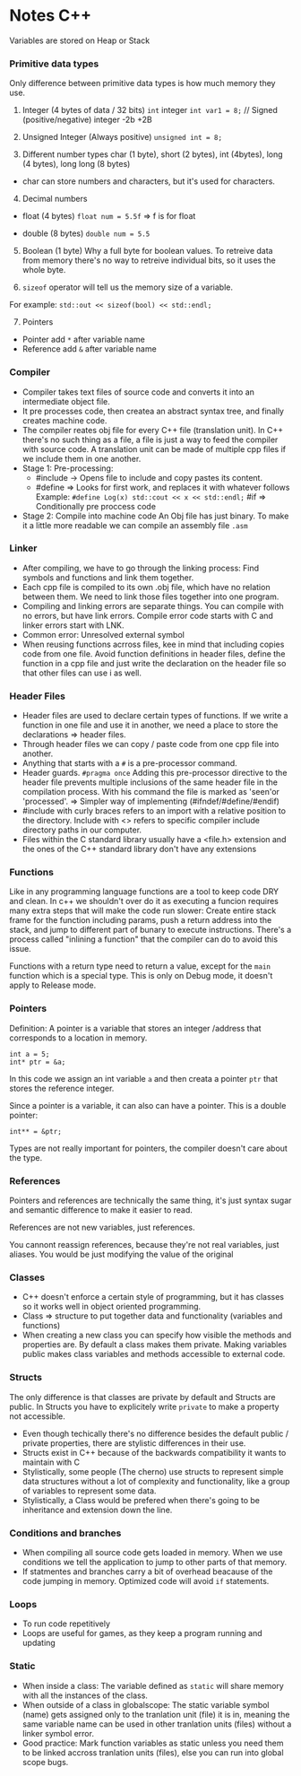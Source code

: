 # Notes C++

Variables are stored on Heap or Stack

### Primitive data types
Only difference between primitive data types is how much memory they use.

1. Integer (4 bytes of data / 32 bits)
`int` integer
`int var1 = 8;` // Signed (positive/negative) integer -2b +2B

2. Unsigned Integer (Always positive)
`unsigned int = 8;`

3. Different number types
char (1 byte), short (2 bytes), int (4bytes), long (4 bytes), long long (8 bytes)
- char can store numbers and characters, but it's used for characters.

4. Decimal numbers
- float (4 bytes)
`float num = 5.5f` => f is for float

- double (8 bytes)
`double num = 5.5`

5. Boolean (1 byte)
Why a full byte for boolean values. To retreive data from memory there's no way to retreive individual bits, so it uses the whole byte.

6. `sizeof` operator will tell us the memory size of a variable.

For example: `std::out << sizeof(bool) << std::endl;`

7. Pointers
- Pointer add `*` after variable name
- Reference add `&` after variable name

### Compiler
- Compiler takes text files of source code and converts it into an intermediate object file.
- It pre processes code, then createa an abstract syntax tree, and finally creates machine code. 
- The compiler reates obj file for every C++ file (translation unit). In C++ there's no such thing as a file, a file is just a way to feed the compiler with source code. A translation unit can be made of multiple cpp files if we include them in one another.
- Stage 1: Pre-processing: 
    - #include -> Opens file to include and copy pastes its content.
    -  #define => Looks for first work, and replaces it with whatever follows
    Example: `#define Log(x) std::cout << x << std::endl;`
    #if => Conditionally pre proccess code
- Stage 2: Compile into machine code
    An Obj file has just binary. To make it a little more readable we can compile an assembly file `.asm`
    
### Linker
- After compiling, we have to go through the linking process: Find symbols and functions and link them together.
- Each cpp file is compiled to its own .obj file, which have no relation between them. We need to link those files together into one program.
- Compiling and linking errors are separate things. You can compile with no errors, but have link errors. Compile error code starts with C and linker errors start with LNK.
- Common error: Unresolved external symbol
- When reusing functions acrross files, kee in mind that including copies code from one file. Avoid function definitions in header files, define the function in a cpp file and just write the declaration on the header file so that other files can use i as well.

### Header Files

- Header files are used to declare certain types of functions. If we write a function in
one file and use it in another, we need a place to store the declarations => header files.
- Through header files we can copy / paste code from one cpp file into another.
- Anything that starts with a `#` is a pre-processor command.
- Header guards. `#pragma once` Adding this pre-processor directive to the header file prevents multiple inclusions of the same header file in the compilation process. With his command the file is marked as 'seen'or 'processed'. => Simpler way of implementing (#ifndef/#define/#endif)
- #include with curly braces refers to an import with a relative position to the directory. Include with <> refers to specific compiler include directory paths in our computer.
- Files within the C standard library usually have a <file.h> extension and the ones of the C++ standard library don't have any extensions <file>

### Functions
Like in any programming language functions are a tool to keep code DRY and clean. In c++ we shouldn't over do it as executing a funcion requires many extra steps that will make the code run slower: Create entire stack frame for the function including params, push a return address into the stack, and jump to different part of bunary to execute instructions.
There's a process called "inlining a function" that the compiler can do to avoid this issue.

Functions with a return type need to return a value, except for the `main` function which is a special type. This is only on Debug mode, it doesn't apply to Release mode.

### Pointers
Definition: A pointer is a variable that stores an integer /address that corresponds to a location in memory.

```
int a = 5;
int* ptr = &a;
```

In this code we assign an int variable `a` and then creata a pointer `ptr` that stores the reference integer.

Since a pointer is a variable, it can also can have a pointer. This is a double pointer:
```
int** = &ptr;
```

Types are not really important for pointers, the compiler doesn't care about the type.

### References
Pointers and references are technically the same thing, it's just syntax sugar and semantic difference to make it easier to read.

References are not new variables, just references.

You cannont reassign references, because they're not real variables, just aliases. You would be just modifying the value of the original


### Classes
- C++ doesn't enforce a certain style of programming, but it has classes so it works well in object oriented programming. 
- Class => structure to put together data and functionality (variables and functions)
- When creating a new class you can specify how visible the methods and properties are. By default a class makes them private. Making variables public makes class variables and methods accessible to external code.

### Structs
The only difference is that classes are private by default and Structs are public. In Structs you have to explicitely write `private` to make a property not accessible.

- Even though techically there's no difference besides the default public / private properties, there are stylistic differences in their use.
- Structs exist in C++ because of the backwards compatibility it wants to maintain with C
- Stylistically, some people (The cherno) use structs to represent simple data structures without a lot of complexity and functionality, like a group of variables to represent some data.
- Stylistically, a Class would be prefered when there's going to be inheritance and extension down the line.
    
### Conditions and branches
- When compiling all source code gets loaded in memory. When we use conditions we tell the application to jump to other parts of that memory.
- If statmentes and branches carry a bit of overhead beacause of the code jumping in memory. Optimized code will avoid `if` statements.

### Loops
- To run code repetitively
- Loops are useful for games, as they keep a program running and updating

### Static
- When inside a class: The variable defined as `static` will share memory with all the instances of the class.
- When outside of a class in globalscope: The static variable symbol (name) gets assigned only to the tranlation unit (file) it is in, meaning the same variable name can be used in other tranlation units (files) without a linker symbol error.
- Good practice: Mark function variables as static unless you need them to be linked accross tranlation units (files), else you can run into global scope bugs.

